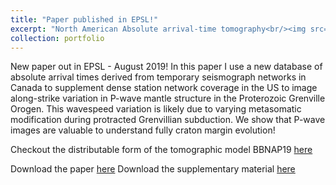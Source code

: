 ```yaml
---
title: "Paper published in EPSL!"
excerpt: "North American Absolute arrival-time tomography<br/><img src='/images/BBNAP19_rep_fig_100km_mask.png'>"
collection: portfolio
---
```


New paper out in EPSL - August 2019! In this paper I use a new database of absolute arrival times derived from temporary seismograph networks in Canada to supplement dense station network coverage in the US to image along-strike variation in P-wave mantle structure in the Proterozoic Grenville Orogen. This wavespeed variation is likely due to varying metasomatic modification during protracted Grenvillian subduction. We show that P-wave images are valuable to understand fully craton margin evolution!

Checkout the distributable form of the tomographic model BBNAP19 [here](http://ds.iris.edu/ds/products/emc-bbnap19/)

Download the paper [here](/files/Boyce_et_al_EPSL_2019.pdf)
Download the supplementary material [here](/files/ESUPP-Boyce_et_al_EPSL_2019.pdf)